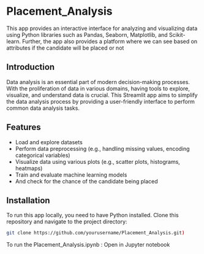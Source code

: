 # Placement_Analysis
This app provides an interactive interface for analyzing and visualizing data using Python libraries such as Pandas, Seaborn, Matplotlib, and Scikit-learn.
Further, the app also provides a platform where we can see based on attributes if the candidate will be placed or not
## Introduction

Data analysis is an essential part of modern decision-making processes. With the proliferation of data in various domains, having tools to explore, visualize, and understand data is crucial. This Streamlit app aims to simplify the data analysis process by providing a user-friendly interface to perform common data analysis tasks.

## Features

- Load and explore datasets
- Perform data preprocessing (e.g., handling missing values, encoding categorical variables)
- Visualize data using various plots (e.g., scatter plots, histograms, heatmaps)
- Train and evaluate machine learning models
- And check for the chance of the candidate being placed

## Installation

To run this app locally, you need to have Python installed. Clone this repository and navigate to the project directory:

```bash
git clone https://github.com/yourusername/Placement_Analysis.git)
```
To run the Placement_Analysis.ipynb :
Open in Jupyter notebook 



